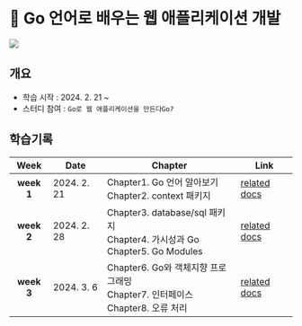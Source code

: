 # 📖 Go 언어로 배우는 웹 애플리케이션 개발

![](https://contents.kyobobook.co.kr/sih/fit-in/458x0/pdt/9791192987439.jpg)

## 개요
- 학습 시작 : 2024. 2. 21 ~
- 스터디 참여 : `Go로 웹 애플리케이션을 만든다Go?`

## 학습기록
| Week | Date | Chapter | Link |
| :--: | ---- | ---- | ---- |
| **week 1** | 2024. 2. 21 | Chapter1. Go 언어 알아보기<br>Chapter2. context 패키지 | [related docs](./web-application-development/week1.md) |
| **week 2** | 2024. 2. 28 | Chapter3. database/sql 패키지<br>Chapter4. 가시성과 Go<br>Chapter5. Go Modules | [related docs](./web-application-development/week2.md) |
| **week 3** | 2024. 3. 6  | Chapter6. Go와 객체지향 프로그래밍<br>Chapter7. 인터페이스<br>Chapter8. 오류 처리 | [related docs](./web-application-development/week3.md) |
